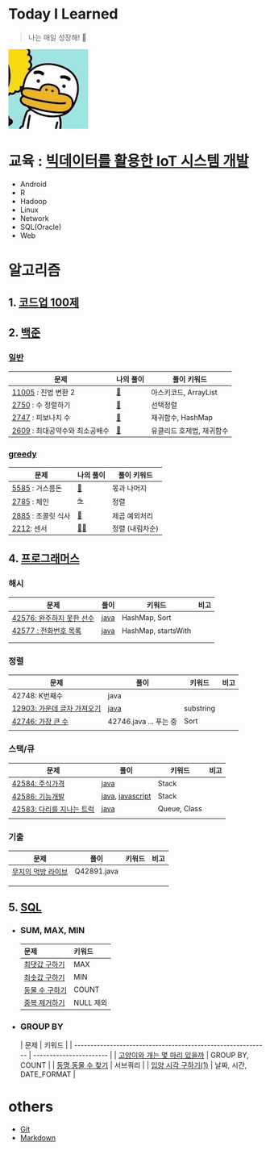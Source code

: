# Today I Learned

> 나는 매일 성장해! 🌱

![8](md-images/8.jpg)

# 교육 : [빅데이터를 활용한 IoT 시스템 개발](https://github.com/kcloud721/TIL/tree/master/bigdata-iot)

* Android
* R
* Hadoop
* Linux
* Network
* SQL(Oracle)
* Web

# 알고리즘

## 1. [코드업 100제](https://github.com/kcloud721/TIL/tree/master/algorithms/codeup)

## 2. [백준](https://github.com/kcloud721/TIL/tree/master/algorithms/baekjoon)

### [일반](https://github.com/kcloud721/TIL/tree/master/algorithms/baekjoon)

| 문제                                                         | 나의 풀이                                                    | 풀이 키워드               |
| ------------------------------------------------------------ | ------------------------------------------------------------ | ------------------------- |
| [11005](https://www.acmicpc.net/problem/11005) : 진법 변환 2 | [🧚](https://github.com/kcloud721/TIL/tree/master/algorithms/baekjoon/11005) | 아스키코드, ArrayList     |
| [2750](https://www.acmicpc.net/problem/2750) : 수 정렬하기   | [🍔](https://github.com/kcloud721/TIL/tree/master/algorithms/baekjoon/2750) | 선택정렬                  |
| [2747](https://www.acmicpc.net/problem/2747) : 피보나치 수   | [🐤](https://github.com/kcloud721/TIL/tree/master/algorithms/baekjoon/2747) | 재귀함수, HashMap         |
| [2609](https://www.acmicpc.net/problem/2609) : 최대공약수와 최소공배수 | [🐔](https://github.com/kcloud721/TIL/tree/master/algorithms/baekjoon/2609) | 유클리드 호제법, 재귀함수 |

### [greedy](https://github.com/kcloud721/TIL/tree/master/algorithms/baekjoon/Greedy)


| 문제                                                       | 나의 풀이                                                    | 풀이 키워드     |
| ---------------------------------------------------------- | ------------------------------------------------------------ | --------------- |
| [5585](https://www.acmicpc.net/problem/5585) : 거스름돈    | [💆](https://github.com/kcloud721/TIL/tree/master/algorithms/baekjoon/11005) | 몫과 나머지     |
| [2785](https://www.acmicpc.net/problem/2785) : 체인        | [☕️](https://github.com/kcloud721/TIL/blob/master/algorithms/baekjoon/Greedy/Q2785.java) | 정렬            |
| [2885](https://www.acmicpc.net/problem/2885) : 초콜릿 식사 | [🚀](https://github.com/kcloud721/TIL/blob/master/algorithms/baekjoon/Greedy/Q2885.java) | 제곱 예외처리   |
| [2212](https://www.acmicpc.net/problem/2212): 센서         | [🧝‍♀️](https://www.acmicpc.net/problem/2212)                   | 정렬 (내림차순) |



## 4. [프로그래머스](https://github.com/kcloud721/TIL/tree/master/algorithms/programmers)

### 해시

| 문제                                                         | 풀이                                                         | 키워드              | 비고 |
| ------------------------------------------------------------ | ------------------------------------------------------------ | ------------------- | ---- |
| [42576: 완주하지 못한 선수](https://programmers.co.kr/learn/courses/30/lessons/42576) | [java](https://github.com/kcloud721/TIL/tree/master/algorithms/programmers/42576) | HashMap, Sort       |      |
| [42577 : 전화번호 목록](https://programmers.co.kr/learn/courses/30/lessons/42577) | [java]((https://github.com/kcloud721/TIL/blob/master/algorithms/programmers/42583/Q42577.java)) | HashMap, startsWith |      |
|                                                              |                                                              |                     |      |
|                                                              |                                                              |                     |      |

### 정렬

| 문제                                                         | 풀이                                                         | 키워드    | 비고 |
| ------------------------------------------------------------ | ------------------------------------------------------------ | --------- | ---- |
| 42748: K번째수                                               | java                                                         |           |      |
| [12903: 가운데 글자 가져오기](https://programmers.co.kr/learn/courses/30/lessons/12903) | [java](https://github.com/kcloud721/TIL/tree/master/algorithms/programmers/12903) | substring |      |
| [42746: 가장 큰 수](https://programmers.co.kr/learn/courses/30/lessons/42746) | 42746.java ... 푸는 중                                       | Sort      |      |
|                                                              |                                                              |           |      |

### 스택/큐

| 문제                                                         | 풀이                                                         | 키워드       | 비고 |
| ------------------------------------------------------------ | ------------------------------------------------------------ | ------------ | ---- |
| [42584: 주식가격](https://programmers.co.kr/learn/courses/30/lessons/42584) | [java](https://github.com/kcloud721/TIL/blob/master/algorithms/programmers/42586/Q42586.java) | Stack        |      |
| [42586: 기능개발](https://programmers.co.kr/learn/courses/30/lessons/42586) | [java](https://github.com/kcloud721/TIL/blob/master/algorithms/programmers/42586/Q42586.java), [javascript](https://github.com/kcloud721/TIL/blob/master/algorithms/programmers/42586/Q42586.js) | Stack        |      |
| [42583: 다리를 지나는 트럭](https://programmers.co.kr/learn/courses/30/lessons/42583) | [java](https://github.com/kcloud721/TIL/blob/master/algorithms/programmers/42583/Q42583.java) | Queue, Class |      |
|                                                              |                                                              |              |      |

### 기출

| 문제                                                         | 풀이        | 키워드 | 비고 |
| ------------------------------------------------------------ | ----------- | ------ | ---- |
| [무지의 먹방 라이브](https://programmers.co.kr/learn/courses/30/lessons/42891) | Q42891.java |        |      |
|                                                              |             |        |      |
|                                                              |             |        |      |
|                                                              |             |        |      |



## 5. [SQL](https://github.com/kcloud721/TIL/tree/master/algorithms/SQL)

* ### SUM, MAX, MIN

  | 문제                                                         | 키워드    |
  | ------------------------------------------------------------ | --------- |
  | [최댓값 구하기](https://github.com/kcloud721/TIL/blob/master/algorithms/SQL/59415-%EC%B5%9C%EB%8C%93%EA%B0%92%EA%B5%AC%ED%95%98%EA%B8%B0.md) | MAX       |
  | [최솟값 구하기](https://github.com/kcloud721/TIL/blob/master/algorithms/SQL/59038-%EC%B5%9C%EC%86%9F%EA%B0%92%EA%B5%AC%ED%95%98%EA%B8%B0.md) | MIN       |
  | [동물 수 구하기](https://github.com/kcloud721/TIL/blob/master/algorithms/SQL/59406-%EB%8F%99%EB%AC%BC%20%EC%88%98%20%EA%B5%AC%ED%95%98%EA%B8%B0.md) | COUNT     |
  | [중복 제거하기](https://github.com/kcloud721/TIL/blob/master/algorithms/SQL/59408-%EC%A4%91%EB%B3%B5%20%EC%A0%9C%EA%B1%B0%ED%95%98%EA%B8%B0.md) | NULL 제외 |

  

* ### GROUP BY

  | 문제                                                         | 키워드                  |
| ------------------------------------------------------------ | ----------------------- |
| [고양이와 개는 몇 마리 있을까]()                             | GROUP BY, COUNT         |
| [동명 동물 수 찾기](https://github.com/kcloud721/TIL/blob/master/algorithms/SQL/59041-%EB%8F%99%EB%AA%85%20%EB%8F%99%EB%AC%BC%20%EC%88%98%20%EC%B0%BE%EA%B8%B0.md) | 서브쿼리                |
| [입양 시각 구하기(1)](https://github.com/kcloud721/TIL/blob/master/algorithms/SQL/59412-%EC%9E%85%EC%96%91%20%EC%8B%9C%EA%B0%81%20%EA%B5%AC%ED%95%98%EA%B8%B0(1).md) | 날짜, 시간, DATE_FORMAT |

# others

* [Git](https://github.com/kcloud721/TIL/tree/master/others/git)
* [Markdown](https://github.com/kcloud721/TIL/tree/master/others/markdown)